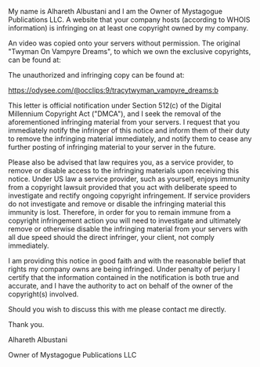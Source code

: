 
My name is Alhareth Albustani and I am the Owner of Mystagogue Publications LLC. A website that your company hosts (according to WHOIS information) is infringing on at least one copyright owned by my company.

An video was copied onto your servers without permission. The original "Twyman On Vampyre Dreams", to which we own the exclusive copyrights, can be found at:

The unauthorized and infringing copy can be found at:

https://odysee.com/@occlips:9/tracytwyman_vampyre_dreams:b

This letter is official notification under Section 512(c) of the Digital Millennium Copyright Act ("DMCA"), and I seek the removal of the aforementioned infringing material from your servers. I request that you immediately notify the infringer of this notice and inform them of their duty to remove the infringing material immediately, and notify them to cease any further posting of infringing material to your server in the future.

Please also be advised that law requires you, as a service provider, to remove or disable access to the infringing materials upon receiving this notice. Under US law a service provider, such as yourself, enjoys immunity from a copyright lawsuit provided that you act with deliberate speed to investigate and rectify ongoing copyright infringement. If service providers do not investigate and remove or disable the infringing material this immunity is lost. Therefore, in order for you to remain immune from a copyright infringement action you will need to investigate and ultimately remove or otherwise disable the infringing material from your servers with all due speed should the direct infringer, your client, not comply immediately.

I am providing this notice in good faith and with the reasonable belief that rights my company owns are being infringed. Under penalty of perjury I certify that the information contained in the notification is both true and accurate, and I have the authority to act on behalf of the owner of the copyright(s) involved.

Should you wish to discuss this with me please contact me directly.

Thank you.

Alhareth Albustani

Owner of Mystagogue Publications LLC
